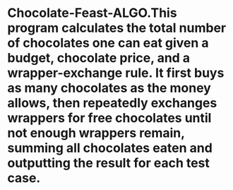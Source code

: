 # Chocolate-Feast-ALGO.This program calculates the total number of chocolates one can eat given a budget, chocolate price, and a wrapper-exchange rule. It first buys as many chocolates as the money allows, then repeatedly exchanges wrappers for free chocolates until not enough wrappers remain, summing all chocolates eaten and outputting the result for each test case.
